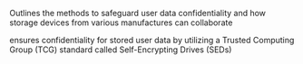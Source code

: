 
Outlines the methods to safeguard user data confidentiality and how storage devices from various manufactures can collaborate

ensures confidentiality for stored user data by utilizing a Trusted Computing Group (TCG) standard called Self-Encrypting Drives (SEDs)
